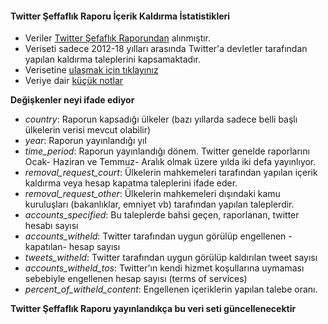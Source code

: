 #### **Twitter Şeffaflık Raporu İçerik Kaldırma İstatistikleri**

* Veriler [Twitter Şefaflık Raporundan](https://transparency.twitter.com/en/removal-requests.html) alınmıştır. 
* Veriseti sadece 2012-18 yılları arasında Twitter'a devletler tarafından yapılan kaldırma taleplerini kapsamaktadır.
* Verisetine [ulaşmak için tıklayınız](https://github.com/sadettindemirel/twitter-transparency-report/blob/master/verisetleri/ttrall.csv)
* Veriye dair [küçük notlar](https://sadettindemirel.github.io/twitter-transparency-report/kodlar/ttr_codes.nb.html)

**Değişkenler neyi ifade ediyor**

* *country*: Raporun kapsadığı ülkeler (bazı yıllarda sadece belli başlı ülkelerin verisi mevcut olabilir)
* *year*: Raporun yayınlandığı yıl
* *time_period*: Raporun yayınlandığı dönem. Twitter genelde raporlarını Ocak- Haziran ve Temmuz- Aralık olmak üzere yılda iki defa yayınlıyor.
* *removal_request_court*: Ülkelerin mahkemeleri tarafından yapılan içerik kaldırma veya hesap kapatma taleplerini ifade eder.
* *removal_request_other*: Ülkelerin mahkemeleri dışındaki kamu kuruluşları (bakanlıklar, emniyet vb) tarafından yapılan taleplerdir.
* *accounts_specified*: Bu taleplerde bahsi geçen, raporlanan, twitter hesabı sayısı
* *accounts_witheld*: Twitter tarafından uygun görülüp engellenen - kapatılan- hesap sayısı
* *tweets_witheld*: Twitter tarafından uygun görülüp kaldırılan tweet sayısı
* *accounts_witheld_tos*: Twitter'ın kendi hizmet koşullarına uymaması sebebiyle engellenen hesap sayısı (terms of services)
* *percent_of_witheld_content*: Engellenen içeriklerin yapılan talebe oranı.

**Twitter Şeffaflık Raporu yayınlandıkça bu veri seti güncellenecektir**

